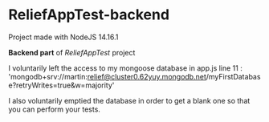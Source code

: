 # ReliefAppTest-backend

Project made with NodeJS 14.16.1

**Backend part** of _ReliefAppTest_ project

I voluntarily left the access to my mongoose database in app.js line 11 :
'mongodb+srv://martin:relief@cluster0.62yuy.mongodb.net/myFirstDatabase?retryWrites=true&w=majority'

I also voluntarily emptied the database in order to get a blank one so that you can perform your tests.
